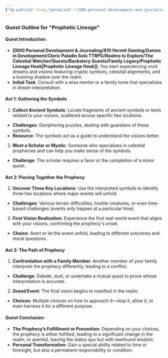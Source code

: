 ```yaml
---
{"dg-publish":true,"permalink":"/800-personal-development-and-journaling/810-hermit-gaming/games-in-development/cleric-paladin-solo-ttrpg/realms-to-explore/the-celestial-watcher/quests/backstory-quests/family-legacy/prophetic-lineage/"}
---
```


### Quest Outline for "Prophetic Lineage"

#### Quest Introduction:

- **[[800 Personal Development & Journaling/810 Hermit Gaming/Games in Development/Cleric Paladin Solo TTRPG/Realms to Explore/The Celestial Watcher/Quests/Backstory Quests/Family Legacy/Prophetic Lineage Hook\|Prophetic Lineage Hook]]**: You start experiencing vivid dreams and visions featuring cryptic symbols, celestial alignments, and a looming shadow over the realm.
- **Initial Task**: Consult with a wise mentor or a family tome that specializes in dream interpretation.

#### Act 1: Gathering the Symbols

1. **Collect Ancient Symbols**: Locate fragments of ancient symbols or texts related to your visions, scattered across specific hex locations. 
  - **Challenges**: Deciphering puzzles, dealing with guardians of these symbols.
  - **Resource**: The symbols act as a guide to understand the visions better.
  
2. **Meet a Scholar or Mystic**: Someone who specializes in celestial prophecies and can help you make sense of the symbols.
  - **Challenge**: The scholar requires a favor or the completion of a minor quest.
  
#### Act 2: Piecing Together the Prophecy

1. **Uncover Three Key Locations**: Use the interpreted symbols to identify three hex locations where major events will unfold.
  - **Challenges**: Various terrain difficulties, hostile creatures, or even time-based challenges (events only happen at a particular time).
  
2. **First Vision Realization**: Experience the first real-world event that aligns with your visions, confirming the prophecy's onset.
  - **Choice**: Avert or let the event unfold, leading to different outcomes and moral questions.

#### Act 3: The Path of Prophecy

1. **Confrontation with a Family Member**: Another member of your family interprets the prophecy differently, leading to a conflict.
  - **Challenge**: Debate, duel, or undertake a mutual quest to prove whose interpretation is accurate.
  
2. **Grand Event**: The final vision begins to manifest in the realm.
  - **Choices**: Multiple choices on how to approach it—stop it, allow it, or even harness it for a different purpose.
  
#### Quest Conclusion:

- **The Prophecy’s Fulfillment or Prevention**: Depending on your choices, the prophecy is either fulfilled, leading to a significant change in the realm, or averted, leaving the status quo but with newfound wisdom.
- **Personal Transformation**: Gain a special ability related to time or foresight, but also a permanent responsibility or condition.
  
